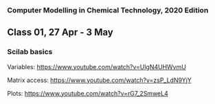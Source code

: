 ### Computer Modelling in Chemical Technology, 2020 Edition

## Class 01, 27 Apr - 3 May
### Scilab basics



Variables:
https://www.youtube.com/watch?v=UlgN4UHWvmU


Matrix access:
https://www.youtube.com/watch?v=zsP_LdN9YjY



Plots:
https://www.youtube.com/watch?v=rG7_2SmweL4
